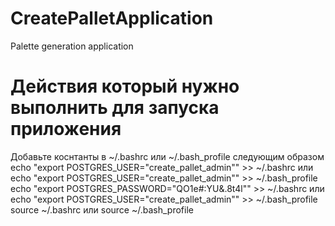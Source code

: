 # CreatePalletApplication
Palette generation application

# Действия который нужно выполнить для запуска приложения
Добавьте коснтанты в ~/.bashrc или ~/.bash_profile следующим образом
echo "export POSTGRES_USER=\"create_pallet_admin\"" >> ~/.bashrc или echo "export POSTGRES_USER=\"create_pallet_admin\"" >> ~/.bash_profile
echo "export POSTGRES_PASSWORD=\"QO1e#:YU&.8t4l\"" >> ~/.bashrc или echo "export POSTGRES_USER=\"create_pallet_admin\"" >> ~/.bash_profile
source ~/.bashrc или source ~/.bash_profile
